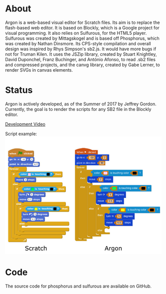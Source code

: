 # About #
Argon is a web-based visual editor for Scratch files.  Its aim is to replace the flash-based web editor. It is based on Blockly, which is a Google project for visual programming.  It also relies on Sulfurous, for the HTML5 player. Sulfurous was created by Mittagskogel and is based off Phosphorus, which was created by Nathan Dinsmore. Its CPS-style compilation and overall design was inspired by Rhys Simpson's sb2.js. It would have more bugs if not for Truman Kilen. It uses the JSZip library, created by Stuart Knightley, David Duponchel, Franz Buchinger, and António Afonso, to read .sb2 files and compressed projects, and the canvg library, created by Gabe Lerner, to render SVGs in canvas elements.

# Status #
Argon is actively developed, as of the Summer of 2017 by Jeffrey Gordon.  Currently, the goal is to render the scripts for any SB2 file in the Blockly editor. 

[Development Video](https://www.youtube.com/watch?v=grpiT5QoRTk)

Script example: 
![alt text](script_example.jpg "")

# Code #
The source code for phosphorus and sulfurous are available on GitHub.